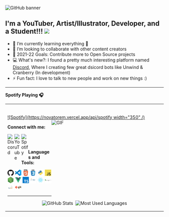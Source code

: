 ![GitHub banner](https://cdn.discordapp.com/attachments/821786361974882343/887674297399795712/68747470733a2f2f726973686176616e616e642e6769746875622e696f2f7374617469632f696d616765732f677265657469.gif)

## I'm a YouTuber, Artist/Illustrator, Developer, and a Student!!!    ![](https://visitor-badge.glitch.me/badge?page_id=Unwind24.Unwind24)

- 🌱 I’m currently learning everything 🤣
- 👯 I’m looking to collaborate with other content creators
- 🥅 2021-22 Goals: Contribute more to Open Source projects
- 💻 What's new?: I found a pretty much interesting platform named [Discord](https://discord.com/), Where I creating few great dsicord bots like Unwind & Cranberry (In development) 
- ⚡ Fun fact: I love to talk to new people and work on new things :)
<hr>

**Spotify Playing 🎧**

<table width="50%"> 
  <tr>
  <td width="0%">
      
&nbsp; <br> [![Spotify](https://novatorem.vercel.app/api/spotify width="350" /)](https://nowplaying.aidenwallis.co.uk/611011c17a905d703f6f4774)
<img align="right" alt="GIF" src="https://cdn.dribbble.com/users/1162077/screenshots/3848914/programmer.gif?raw=true" width="350" height="250" />

**Connect with me:**

<a href="https://discord.gg/SPXV5Y2T9M">
  <img align="left" alt="Discord" width="22px" src="https://raw.githubusercontent.com/peterthehan/peterthehan/master/assets/discord.svg" />
</a>
<a href="https://www.youtube.com/channel/UC8FgQZ1PKPOrQlRGCS1M_bA">
  <img align="left" alt="YouTube" width="22px" src="https://raw.githubusercontent.com/peterthehan/peterthehan/master/assets/youtube.svg" />
</a>
<a href="https://open.spotify.com/user/1afb3715pukbzk1ikczjh4fz7">
  <img align="left" alt="Spotify" width="22px" src="https://raw.githubusercontent.com/peterthehan/peterthehan/master/assets/spotify.svg" />
</a>

<br />
<br />


**Languages and Tools:**

<code><img height="20" src="https://raw.githubusercontent.com/github/explore/78df643247d429f6cc873026c0622819ad797942/topics/github/github.png"></code>
<code><img height="20" src="https://raw.githubusercontent.com/github/explore/80688e429a7d4ef2fca1e82350fe8e3517d3494d/topics/visual-studio-code/visual-studio-code.png"></code>
<code><img height="20" src="https://raw.githubusercontent.com/github/explore/80688e429a7d4ef2fca1e82350fe8e3517d3494d/topics/html/html.png"></code>
<code><img height="20" src="https://raw.githubusercontent.com/github/explore/80688e429a7d4ef2fca1e82350fe8e3517d3494d/topics/css/css.png"></code>
<code><img height="20" src="https://raw.githubusercontent.com/github/explore/80688e429a7d4ef2fca1e82350fe8e3517d3494d/topics/python/python.png"></code>
<code><img height="20" src="https://raw.githubusercontent.com/github/explore/80688e429a7d4ef2fca1e82350fe8e3517d3494d/topics/javascript/javascript.png"></code>
<code><img height="20" src="https://raw.githubusercontent.com/github/explore/80688e429a7d4ef2fca1e82350fe8e3517d3494d/topics/nodejs/nodejs.png"></code>
<code><img height="20" src="https://raw.githubusercontent.com/github/explore/80688e429a7d4ef2fca1e82350fe8e3517d3494d/topics/vue/vue.png"></code>
<code><img height="20" src="https://raw.githubusercontent.com/github/explore/80688e429a7d4ef2fca1e82350fe8e3517d3494d/topics/typescript/typescript.png"></code>
<code><img height="20" src="https://raw.githubusercontent.com/github/explore/80688e429a7d4ef2fca1e82350fe8e3517d3494d/topics/java/java.png"></code>
<code><img height="20" src="https://raw.githubusercontent.com/github/explore/80688e429a7d4ef2fca1e82350fe8e3517d3494d/topics/react/react.png"></code>
<code><img height="20" src="https://raw.githubusercontent.com/github/explore/80688e429a7d4ef2fca1e82350fe8e3517d3494d/topics/mongodb/mongodb.png"></code>
<code><img height="20" src="https://raw.githubusercontent.com/github/explore/80688e429a7d4ef2fca1e82350fe8e3517d3494d/topics/mysql/mysql.png"></code>
<code><img height="20" src="https://raw.githubusercontent.com/github/explore/80688e429a7d4ef2fca1e82350fe8e3517d3494d/topics/git/git.png"></code>
<hr>

<p align="center">
<img src='https://github-readme-stats.friederbluemle.vercel.app/api?username=Unwind24&show_icons=true&hide=stars&count_private=true&card_width=418' alt='GitHub Stats' width='418'>
<img src="https://upload.wikimedia.org/wikipedia/commons/1/1a/1x1_placeholder.png" width="8px" alt=""/>
<img src='https://github-readme-stats.friederbluemle.vercel.app/api/top-langs/?username=Unwind24&hide=swift,php&layout=compact&card_width=418' alt='Most Used Languages' width='418'>

</details>

[discord]: https://
[website]: https://
[course]: http://
[twitter]: https://
[youtube]: https://
[instagram]: https://
[linkedin]: https://
[webdevplaylist]: https://raw.githubusercontent.com/github/explore/78df643247d429f6cc873026c0622819ad797942/topics/github/github.png
[jsplaylist]: https://
[cssplaylist]: https://
[reactplaylist]: https://
